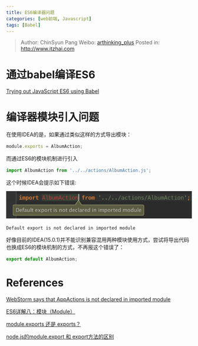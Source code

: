 ```yaml
---
title: ES6编译器问题
categories: [web前端, Javascript]
tags: [Babel]
---
```


> Author: ChinSyun Pang
> Weibo: [arthinking_plus](http://weibo.com/arthinkingplus)
> Posted in: http://www.itzhai.com

# 通过babel编译ES6

[Trying out JavaScript ES6 using Babel](https://onsen.io/blog/trying-out-javascript-es6-using-babel/)

# 编译器模块引入问题
    
在使用IDEA的是，如果通过类似这样的方式导出模块：

```javascript
module.exports = AlbumAction;
```

而通过ES6的模块机制进行引入

```javascript
import AlbumAction from '../../actions/AlbumAction.js';
```

这个时候IDEA会提示如下错误:

![](media/14589768655985.jpg)

```
Default export is not declared in imported module
```

好像目前的IDEA(15.0.1)并不能识别兼容混用两种模块使用方式，尝试将导出代码也换成ES6的模块机制的方式，不再报这个错误了：

```javascript
export default AlbumAction;
```

# References

[WebStorm says that AppActions is not declared in imported module](https://github.com/darul75/web-react/issues/14)

[ES6详解八：模块（Module）](http://blog.csdn.net/lihongxun945/article/details/49031383)

[module.exports 还是 exports？](http://zihua.li/2012/03/use-module-exports-or-exports-in-node/)

[node.js的module.export 和 export方法的区别](http://blog.csdn.net/cike110120/article/details/12753253)


